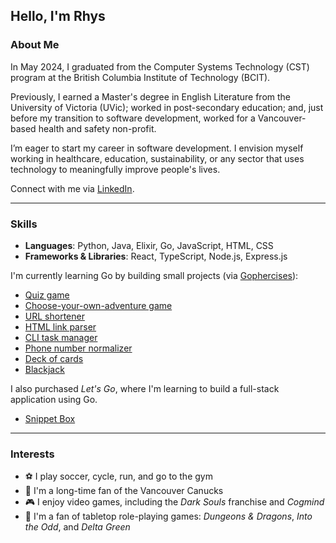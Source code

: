 ## Hello, I'm Rhys

### About Me
In May 2024, I graduated from the Computer Systems Technology (CST) program at the British Columbia Institute of Technology (BCIT).

Previously, I earned a Master's degree in English Literature from the University of Victoria (UVic); worked in post-secondary education; and, just before my transition to software development, worked for a Vancouver-based health and safety non-profit.

I’m eager to start my career in software development. I envision myself working in healthcare, education, sustainability, or any sector that uses technology to meaningfully improve people's lives. 

Connect with me via [LinkedIn](https://www.linkedin.com/in/rhysmahannah/).

---

### Skills
- **Languages**: Python, Java, Elixir, Go, JavaScript, HTML, CSS
- **Frameworks & Libraries**: React, TypeScript, Node.js, Express.js

I'm currently learning Go by building small projects (via [Gophercises](https://gophercises.com/#signup)):
- [Quiz game](https://github.com/rhysmah/Go_Exercises/tree/main/Quiz_Game)
- [Choose-your-own-adventure game](https://github.com/rhysmah/Go_Exercises/tree/main/Adventure_Game)
- [URL shortener](https://github.com/rhysmah/Go_Exercises/tree/main/URL_Shortener)
- [HTML link parser](https://github.com/rhysmah/Go_Exercises/tree/main/HTML_Link_Parser)
- [CLI task manager](https://github.com/rhysmah/CLI-Task-Manager)
- [Phone number normalizer](https://github.com/rhysmah/Phone-Number-Normalizer)
- [Deck of cards](https://github.com/rhysmah/Deck-Of-Cards)
- [Blackjack](https://github.com/rhysmah/Blackjack)

I also purchased _Let's Go_, where I'm learning to build a full-stack application using Go.
- [Snippet Box](https://github.com/rhysmah/snippet-box)

---

### Interests
- ⚽ I play soccer, cycle, run, and go to the gym
- 🏒 I'm a long-time fan of the Vancouver Canucks
- 🎮 I enjoy video games, including the _Dark Souls_ franchise and _Cogmind_
- 🎲 I'm a fan of tabletop role-playing games: _Dungeons & Dragons_, _Into the Odd_, and _Delta Green_
